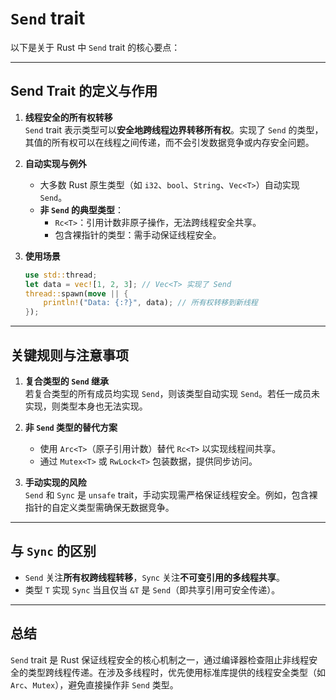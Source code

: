 # `Send` trait

以下是关于 Rust 中 `Send` trait 的核心要点：

---

## **Send Trait 的定义与作用**

1. **线程安全的所有权转移**  
   `Send` trait 表示类型可以**安全地跨线程边界转移所有权**。实现了 `Send` 的类型，其值的所有权可以在线程之间传递，而不会引发数据竞争或内存安全问题。

2. **自动实现与例外**  
   - 大多数 Rust 原生类型（如 `i32`、`bool`、`String`、`Vec<T>`）自动实现 `Send`。  
   - **非 `Send` 的典型类型**：  
     - `Rc<T>`：引用计数非原子操作，无法跨线程安全共享。  
     - 包含裸指针的类型：需手动保证线程安全。  

3. **使用场景**  

   ```rust
   use std::thread;
   let data = vec![1, 2, 3]; // Vec<T> 实现了 Send
   thread::spawn(move || {
       println!("Data: {:?}", data); // 所有权转移到新线程
   });
   ```

---

## **关键规则与注意事项**

1. **复合类型的 `Send` 继承**  
   若复合类型的所有成员均实现 `Send`，则该类型自动实现 `Send`。若任一成员未实现，则类型本身也无法实现。

2. **非 `Send` 类型的替代方案**  
   - 使用 `Arc<T>`（原子引用计数）替代 `Rc<T>` 以实现线程间共享。  
   - 通过 `Mutex<T>` 或 `RwLock<T>` 包装数据，提供同步访问。

3. **手动实现的风险**  
   `Send` 和 `Sync` 是 `unsafe` trait，手动实现需严格保证线程安全。例如，包含裸指针的自定义类型需确保无数据竞争。

---

## **与 `Sync` 的区别**

- `Send` 关注**所有权跨线程转移**，`Sync` 关注**不可变引用的多线程共享**。  
- 类型 `T` 实现 `Sync` 当且仅当 `&T` 是 `Send`（即共享引用可安全传递）。

---

## 总结

`Send` trait 是 Rust 保证线程安全的核心机制之一，通过编译器检查阻止非线程安全的类型跨线程传递。在涉及多线程时，优先使用标准库提供的线程安全类型（如 `Arc`、`Mutex`），避免直接操作非 `Send` 类型。
